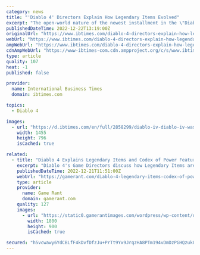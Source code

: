 ```yaml
---
category: news
title: "'Diablo 4' Directors Explain How Legendary Items Evolved"
excerpt: "The open-world nature of the newest installment in the \"Diablo\" series required developers to rework legendary items for the new exploration system. Unlike previous titles, \"Diablo 4\" is constructed ..."
publishedDateTime: 2022-12-22T13:19:00Z
originalUrl: "https://www.ibtimes.com/diablo-4-directors-explain-how-legendary-items-evolved-3650309"
webUrl: "https://www.ibtimes.com/diablo-4-directors-explain-how-legendary-items-evolved-3650309"
ampWebUrl: "https://www.ibtimes.com/diablo-4-directors-explain-how-legendary-items-evolved-3650309?amp=1"
cdnAmpWebUrl: "https://www-ibtimes-com.cdn.ampproject.org/c/s/www.ibtimes.com/diablo-4-directors-explain-how-legendary-items-evolved-3650309?amp=1"
type: article
quality: 107
heat: -1
published: false

provider:
  name: International Business Times
  domain: ibtimes.com

topics:
  - Diablo 4

images:
  - url: "https://d.ibtimes.com/en/full/2858299/diablo-iv-diablo-iv-was-officially-announced-during-blizzcon-2019.png"
    width: 1455
    height: 796
    isCached: true

related:
  - title: "Diablo 4 Explains Legendary Items and Codex of Power Features"
    excerpt: "Diablo 4's Game Directors discuss how Legendary Items are handled in the sequel with the introduction of its universal Codex of Power feature."
    publishedDateTime: 2022-12-21T11:51:00Z
    webUrl: "https://gamerant.com/diablo-4-legendary-items-codex-of-power-details/"
    type: article
    provider:
      name: Game Rant
      domain: gamerant.com
    quality: 127
    images:
      - url: "https://static0.gamerantimages.com/wordpress/wp-content/uploads/2022/12/diablo-5.jpg"
        width: 1800
        height: 900
        isCached: true

secured: "h5vcwawy6YdCBLfF4kDvfDfzJu+PrTt9Yx9JrqzHA8PTm194vDmDzPGHQzukUzyDSaEZT+1VX/u3iXb6lGYbwa1LcN5cV57qWp1IlogLIh5+wYSFhqc8C7LweKZcdC5xXgv6b0s97EpqGn6PUPFlC371l4ZvQAd1JdXJZWq9BdAg7je18a90o68m7JLCF8G2TfuGSgY/gHCCAUmWDb68X9xZMPGdX+RxFixVXB05bozp/WevbSYo2Jfb4SXGEZOcufA7THKU2U58gtTW8nv1SKe+jnO714VAENi74yt+wysFTB4HPYhbDbVKLUojMjjWJqqYpmob/f0OxkfPC/8XqaAnwdlVGTUAKBaaZLrgZVs=;GSVH8AC0JFzHwEe7+1TGUw=="
---
```


